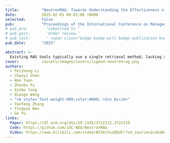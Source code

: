 ```yaml
---
title:          "NeutronRAG: Towards Understanding the Effectiveness of RAG from a Data Retrieval Perspective [Demo]"
date:           2025-02-01 00:01:00 +0800
selected:       false
pub:            "Proceedings of the International Conference on Management of Data (SIGMOD)"
# pub_pre:        "Submitted to "
# pub_post:       'Under review.'
# pub_last:       ' <span class="badge badge-pill badge-publication badge-success">Spotlight</span>'
pub_date:       "2025"

abstract: >-
  Existing RAG tools typically use a single retrieval method, lacking analytical capabilities and multi-strategy support. To address these challenges, we introduce NeutronRAG, a demonstration of understanding the effectiveness of RAG from a data retrieval perspective. NeutronRAG supports hybrid retrieval strategies and helps researchers iteratively refine RAG configuration to improve retrieval and generation quality through systematic analysis, visual feedback, and parameter adjustment advice. 
cover:          /assets/images/covers/sigmod-neutronrag.png
authors:
  - Peizheng Li
  - Chaoyi Chen
  - Hao Yuan
  - Zhenbo Fu
  - Xinbo Yang
  - Qiange Wang
  - "<b style='font-weight:900;color:#000;'>Xin Ai</b>"
  - Yanfeng Zhang
  - Yingyou Wen
  - Ge Yu
links:
  Paper: https://dl.acm.org/doi/10.1145/3722212.3725119
  Code: https://github.com/iDC-NEU/NeutronRAG
  Video: https://www.bilibili.com/video/BV1KcVuzDEdF/?vd_source=2cab48c20a54d99e4f559a22c60e7fc3
---
```






